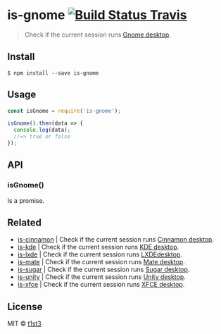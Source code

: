 # is-gnome [![Build Status Travis](https://travis-ci.org/t1st3/is-gnome.svg?branch=master)](https://travis-ci.org/t1st3/is-gnome)

> Check if the current session runs [Gnome desktop](https://www.gnome.org/).


## Install

```
$ npm install --save is-gnome
```


## Usage

```js
const isGnome = require('is-gnome');

isGnome().then(data => {
  console.log(data);
  //=> true or false
});
```


## API

### isGnome()

Is a promise.


## Related

* [is-cinnamon](https://github.com/t1st3/is-cinnamon) | Check if the current session runs [Cinnamon desktop](https://github.com/linuxmint/Cinnamon).
* [is-kde](https://github.com/t1st3/is-kde) | Check if the current session runs [KDE desktop](https://www.kde.org/).
* [is-lxde](https://github.com/t1st3/is-lxde) | Check if the current session runs [LXDEdesktop](http://lxde.org/).
* [is-mate](https://github.com/t1st3/is-mate) | Check if the current session runs [Mate desktop](http://mate-desktop.com/).
* [is-sugar](https://github.com/t1st3/is-sugar) | Check if the current session runs [Sugar desktop](https://www.sugarlabs.org/).
* [is-unity](https://github.com/t1st3/is-unity) | Check if the current session runs [Unity desktop](https://unity.ubuntu.com/).
* [is-xfce](https://github.com/t1st3/is-xfce) | Check if the current session runs [XFCE desktop](https://www.xfce.org/).


## License

MIT © [t1st3](http://tiste.org)
